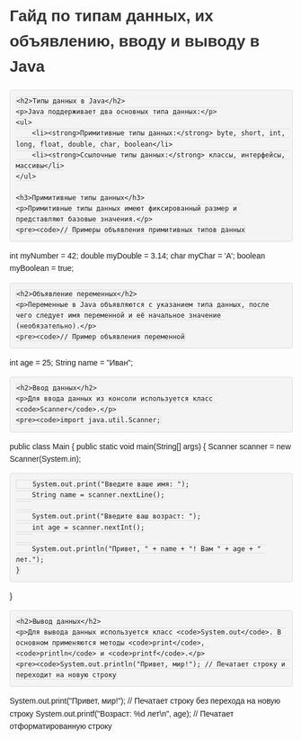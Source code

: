 <!DOCTYPE html>
<html lang="ru">
<head>
    <meta charset="UTF-8">
    <meta name="viewport" content="width=device-width, initial-scale=1.0">
    <title>Гайд по типам данных в Java</title>
    <style>
        body {
            font-family: Arial, sans-serif;
            line-height: 1.6;
            margin: 20px;
        }
        h1, h2 {
            color: #333;
        }
        code {
            background: #f4f4f4;
            border: 1px solid #ddd;
            border-radius: 4px;
            padding: 0.2em 0.4em;
        }
        pre {
            background: #f4f4f4;
            border: 1px solid #ddd;
            border-radius: 4px;
            padding: 10px;
            overflow-x: auto;
        }
    </style>
</head>
<body>
    <h1>Гайд по типам данных, их объявлению, вводу и выводу в Java</h1>

    <h2>Типы данных в Java</h2>
    <p>Java поддерживает два основных типа данных:</p>
    <ul>
        <li><strong>Примитивные типы данных:</strong> byte, short, int, long, float, double, char, boolean</li>
        <li><strong>Ссылочные типы данных:</strong> классы, интерфейсы, массивы</li>
    </ul>

    <h3>Примитивные типы данных</h3>
    <p>Примитивные типы данных имеют фиксированный размер и представляют базовые значения.</p>
    <pre><code>// Примеры объявления примитивных типов данных
int myNumber = 42;
double myDouble = 3.14;
char myChar = 'A';
boolean myBoolean = true;
    </code></pre>

    <h2>Объявление переменных</h2>
    <p>Переменные в Java объявляются с указанием типа данных, после чего следует имя переменной и её начальное значение (необязательно).</p>
    <pre><code>// Пример объявления переменной
int age = 25;
String name = "Иван";
    </code></pre>

    <h2>Ввод данных</h2>
    <p>Для ввода данных из консоли используется класс <code>Scanner</code>.</p>
    <pre><code>import java.util.Scanner;

public class Main {
    public static void main(String[] args) {
        Scanner scanner = new Scanner(System.in);
        
        System.out.print("Введите ваше имя: ");
        String name = scanner.nextLine();
        
        System.out.print("Введите ваш возраст: ");
        int age = scanner.nextInt();
        
        System.out.println("Привет, " + name + "! Вам " + age + " лет.");
    }
}
    </code></pre>

    <h2>Вывод данных</h2>
    <p>Для вывода данных используется класс <code>System.out</code>. В основном применяются методы <code>print</code>, <code>println</code> и <code>printf</code>.</p>
    <pre><code>System.out.println("Привет, мир!"); // Печатает строку и переходит на новую строку
System.out.print("Привет, мир!"); // Печатает строку без перехода на новую строку
System.out.printf("Возраст: %d лет\n", age); // Печатает отформатированную строку
    </code></pre>

</body>
</html>
